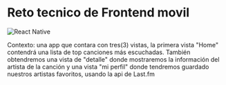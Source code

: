 # Reto tecnico de Frontend movil 

![React Native](https://img.shields.io/badge/react_native-%2320232a.svg?style=for-the-badge&logo=react&logoColor=%2361DAFB)

Contexto: una app que contara con tres(3) vistas, la primera vista "Home" contendrá
una lista de top canciones más escuchadas. También obtendremos una vista de "detalle" donde
mostraremos la información del artista de la canción y una vista "mi perfil" donde tendremos
guardado nuestros artistas favoritos, usando la api de Last.fm

